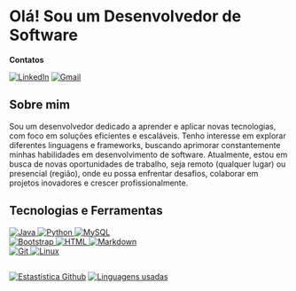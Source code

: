 # Olá! Sou um Desenvolvedor de Software
**Contatos**

[![LinkedIn](https://img.shields.io/badge/LinkedIn-0A66C2?logo=linkedin&logoColor=white&style=for-the-badge)]()
[![Gmail](https://img.shields.io/badge/Gmail-EA4335?logo=gmail&logoColor=white&style=for-the-badge)](mailto:jessepcarvalhojunior02@gmail.com)

## Sobre mim
Sou um desenvolvedor dedicado a aprender e aplicar novas tecnologias, com foco em soluções eficientes e escaláveis. Tenho interesse em explorar diferentes linguagens e frameworks, buscando aprimorar constantemente minhas habilidades em desenvolvimento de software. Atualmente, estou em busca de novas oportunidades de trabalho, seja remoto (qualquer lugar) ou presencial (região), onde eu possa enfrentar desafios, colaborar em projetos inovadores e crescer profissionalmente.

## Tecnologias e Ferramentas

<a href="https://docs.oracle.com/en/java/" target="_blank">
  <img src="https://img.shields.io/badge/Java-ED8B00?logo=java&logoColor=white&style=for-the-badge" alt="Java">
</a>
<a href="https://www.python.org/doc/versions/" target="_blank">
  <img src="https://img.shields.io/badge/Python-3776AB?logo=python&logoColor=white&style=for-the-badge" alt="Python">
</a>
<a href="https://dev.mysql.com/doc/" target="_blank">
  <img src="https://img.shields.io/badge/MySQL-20232A?logo=mysql&logoColor=white&style=for-the-badge" alt="MySQL">
</a>

<br>

<a href="https://getbootstrap.com/docs/4.1/getting-started/introduction/" target="_blank">
  <img src="https://img.shields.io/badge/Bootstrap-563D7C?logo=bootstrap&logoColor=white&style=for-the-badge" alt="Bootstrap">
</a>
<a href="https://developer.mozilla.org/pt-BR/docs/Web/HTML" target="_blank">
  <img src="https://img.shields.io/badge/HTML-239120?logo=html5&logoColor=white&style=for-the-badge" alt="HTML">
</a>
<a href="https://www.markdownguide.org/getting-started/" target="_blank">
  <img src="https://img.shields.io/badge/Markdown-000000?logo=markdown&logoColor=white&style=for-the-badge" alt="Markdown">
</a>

<br>

<a href="https://git-scm.com/doc" target="_blank">
  <img src="https://img.shields.io/badge/Git-E34F26?logo=git&logoColor=white&style=for-the-badge" alt="Git">
</a>
<a href="https://www.debian.org/doc/" target="_blank">
  <img src="https://img.shields.io/badge/Linux-E34F26?logo=linux&logoColor=black&style=for-the-badge" alt="Linux">
</a>

## 
[![Estastistica Github](https://github-readme-stats.vercel.app/api?username=jessejuniordev&theme=dracula&show_icons=true)](https://github.com/jessejuniordev)
[![Linguagens usadas](https://github-readme-stats.vercel.app/api/top-langs/?username=jessejuniordev&theme=dracula&show_icons=true)](https://github.com/jessejuniordev)
